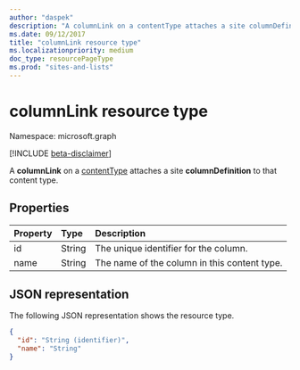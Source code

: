 ```yaml
---
author: "daspek"
description: "A columnLink on a contentType attaches a site columnDefinition to that content type."
ms.date: 09/12/2017
title: "columnLink resource type"
ms.localizationpriority: medium
doc_type: resourcePageType
ms.prod: "sites-and-lists"
---
```


# columnLink resource type

Namespace: microsoft.graph

[!INCLUDE [beta-disclaimer](../../includes/beta-disclaimer.md)]

A **columnLink** on a [contentType][] attaches a site **columnDefinition** to that content type.

[contentType]: contenttype.md

## Properties

| Property | Type   | Description                               |
| :------- | :----- | :---------------------------------------- |
| id   | String | The unique identifier for the column.         |
| name | String | The name of the column  in this content type. |

## JSON representation

The following JSON representation shows the resource type.

<!-- { "blockType": "resource", "@odata.type": "microsoft.graph.columnLink" } -->

```json
{
  "id": "String (identifier)",
  "name": "String"
}
```


<!--
{
  "type": "#page.annotation",
  "description": "",
  "keywords": "",
  "section": "documentation",
  "tocPath": "Resources/ColumnLink",
  "suppressions": []
}
-->
